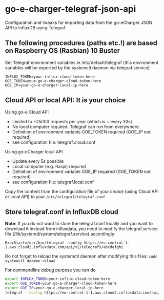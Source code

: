 # go-e-charger-telegraf-json-api
Configuration and tweaks for importing data from the go-eCharger JSON API to InfluxDB using Telegraf 

## The following procedures (paths etc.!) are based on Raspberry OS (Rasbian) 10 Buster

Set Telegraf environment variables in /etc/default/telegraf
(this environment variables will be exported by the systemctl daemon via telegraf.service)

```
INFLUX_TOKEN=your-influx-cloud-token-here
GOE_TOKEN=your-go-e-charger-cloud-token-here
GOE_IP=your-go-e-charger-local-ip-here
```

## Cloud API or local API: It is your choice

Using go-e Cloud API
- Limited to ~25000 requests per year (which is ~ every 30s)
- No local computer required. Telegraf can run from everywhere.
- Definition of environment variable GOE_TOKEN required (GOE_IP not required)
- see configuration file: telegraf.cloud.conf

Using go-eCharger local API
- Update every 5s possible
- Local computer (e.g. Raspi) required
- Definition of environment variable GOE_IP required (GOE_TOKEN not required)
- see configuration file: telegraf.local.conf

Copy the content from the configuration file of your choice (using Cloud API or local API) to your `/etc/telegraf/telegraf.conf`


## Store telegraf.conf in InfluxDB cloud

**Note:** If you do not want to store the telegraf.conf locally and you want to download it instead from influxdata, you need to modify the telegraf.service file (/lib/systemd/system/telegraf.service) accordingly:

```
ExecStart=/usr/bin/telegraf -config https://eu-central-1-1.aws.cloud2.influxdata.com/api/v2/telegrafs/abcdefghi
```

Do not forget to reload the systemctl daemon after modifying this files: `sudo systemctl daemon-reload`



For commandline debug purpose you can do
```bash
export INFLUX_TOKEN=your-influx-cloud-token-here
export GOE_TOKEN=your-go-e-charger-cloud-token-here
export GOE_IP=your-go-e-charger-local-ip-here
telegraf --config https://eu-central-1-1.aws.cloud2.influxdata.com/api/v2/telegrafs/abcdefghi --test
```
